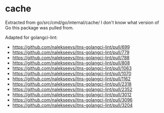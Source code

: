 # cache

Extracted from go/src/cmd/go/internal/cache/
I don't know what version of Go this package was pulled from.

Adapted for golangci-lint:
- https://github.com/nalekseevs/itns-golangci-lint/pull/699
- https://github.com/nalekseevs/itns-golangci-lint/pull/779
- https://github.com/nalekseevs/itns-golangci-lint/pull/788
- https://github.com/nalekseevs/itns-golangci-lint/pull/808
- https://github.com/nalekseevs/itns-golangci-lint/pull/1063
- https://github.com/nalekseevs/itns-golangci-lint/pull/1070
- https://github.com/nalekseevs/itns-golangci-lint/pull/1162
- https://github.com/nalekseevs/itns-golangci-lint/pull/2318
- https://github.com/nalekseevs/itns-golangci-lint/pull/2352
- https://github.com/nalekseevs/itns-golangci-lint/pull/3012
- https://github.com/nalekseevs/itns-golangci-lint/pull/3096
- https://github.com/nalekseevs/itns-golangci-lint/pull/3204

